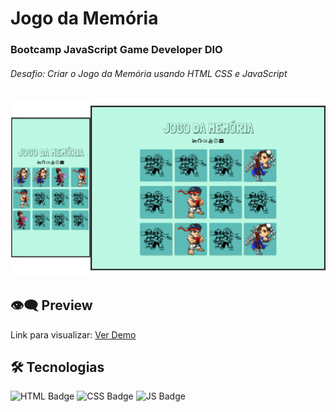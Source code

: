 # Jogo da Memória

### Bootcamp JavaScript Game Developer DIO

###### Desafio: Criar o Jogo da Memória usando HTML CSS e JavaScript

![](img/jogo.png)

## 👁️‍🗨️ Preview

Link para visualizar: [Ver Demo]()

## 🛠️ **Tecnologias**

![HTML Badge](https://img.shields.io/badge/HTML5-E34F26?style=for-the-badge&logo=html5&logoColor=white) ![CSS Badge](https://img.shields.io/badge/CSS3-1572B6?style=for-the-badge&logo=css3&logoColor=white) ![JS Badge](https://img.shields.io/badge/JavaScript-F7DF1E?style=for-the-badge&logo=javascript&logoColor=black)
